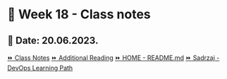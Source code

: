 # 📝 Week 18 - Class notes
## 📅 Date: 20.06.2023.

[:fast_forward: Class Notes](/devops-mentorship-program/04-april/week-8-040423/00-class-notes.md)
[:fast_forward: Additional Reading](/devops-mentorship-program/04-april/week-8-040423/02-additional-reading.md)
[:fast_forward: HOME - README.md](../../../README.md)
[:fast_forward: Sadrzaj - DevOps Learning Path](../../../table-of-contents.md)
